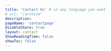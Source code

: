 ```yaml
---
title: 'Contact Us' # in any language you want
# url: "/archive"
description: 
pageName: 'contactpage'
disableShare: true
layout: contact
ShowReadingTime: false
showToc: false
---
```

